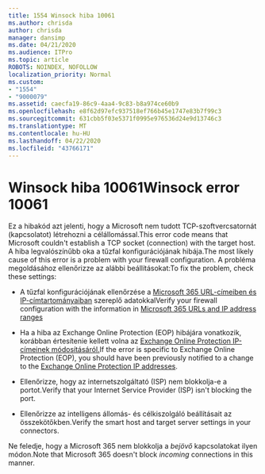 ```yaml
---
title: 1554 Winsock hiba 10061
ms.author: chrisda
author: chrisda
manager: dansimp
ms.date: 04/21/2020
ms.audience: ITPro
ms.topic: article
ROBOTS: NOINDEX, NOFOLLOW
localization_priority: Normal
ms.custom:
- "1554"
- "9000079"
ms.assetid: caecfa19-86c9-4aa4-9c83-b8a974ce60b9
ms.openlocfilehash: e8f62d97efc937518ef766b45e1747e83b7f99c3
ms.sourcegitcommit: 631cbb5f03e5371f0995e976536d24e9d13746c3
ms.translationtype: MT
ms.contentlocale: hu-HU
ms.lasthandoff: 04/22/2020
ms.locfileid: "43766171"
---
```

# <a name="winsock-error-10061"></a><span data-ttu-id="b4ed6-102">Winsock hiba 10061</span><span class="sxs-lookup"><span data-stu-id="b4ed6-102">Winsock error 10061</span></span>

<span data-ttu-id="b4ed6-103">Ez a hibakód azt jelenti, hogy a Microsoft nem tudott TCP-szoftvercsatornát (kapcsolatot) létrehozni a célállomással.</span><span class="sxs-lookup"><span data-stu-id="b4ed6-103">This error code means that Microsoft couldn't establish a TCP socket (connection) with the target host.</span></span> <span data-ttu-id="b4ed6-104">A hiba legvalószínűbb oka a tűzfal konfigurációjának hibája.</span><span class="sxs-lookup"><span data-stu-id="b4ed6-104">The most likely cause of this error is a problem with your firewall configuration.</span></span> <span data-ttu-id="b4ed6-105">A probléma megoldásához ellenőrizze az alábbi beállításokat:</span><span class="sxs-lookup"><span data-stu-id="b4ed6-105">To fix the problem, check these settings:</span></span>

- <span data-ttu-id="b4ed6-106">A tűzfal konfigurációjának ellenőrzése a [Microsoft 365 URL-címeiben és IP-címtartományaiban](https://docs.microsoft.com/office365/enterprise/urls-and-ip-address-ranges) szereplő adatokkal</span><span class="sxs-lookup"><span data-stu-id="b4ed6-106">Verify your firewall configuration with the information in [Microsoft 365 URLs and IP address ranges](https://docs.microsoft.com/office365/enterprise/urls-and-ip-address-ranges)</span></span>

- <span data-ttu-id="b4ed6-107">Ha a hiba az Exchange Online Protection (EOP) hibájára vonatkozik, korábban értesítenie kellett volna az [Exchange Online Protection IP-címeinek módosításáról.](https://docs.microsoft.com/office365/SecurityCompliance/eop/exchange-online-protection-ip-addresses)</span><span class="sxs-lookup"><span data-stu-id="b4ed6-107">If the error is specific to Exchange Online Protection (EOP), you should have been previously notified to a change to the [Exchange Online Protection IP addresses](https://docs.microsoft.com/office365/SecurityCompliance/eop/exchange-online-protection-ip-addresses).</span></span>

- <span data-ttu-id="b4ed6-108">Ellenőrizze, hogy az internetszolgáltató (ISP) nem blokkolja-e a portot.</span><span class="sxs-lookup"><span data-stu-id="b4ed6-108">Verify that your Internet Service Provider (ISP) isn't blocking the port.</span></span>

- <span data-ttu-id="b4ed6-109">Ellenőrizze az intelligens állomás- és célkiszolgáló beállításait az összekötőkben.</span><span class="sxs-lookup"><span data-stu-id="b4ed6-109">Verify the smart host and target server settings in your connectors.</span></span>

<span data-ttu-id="b4ed6-110">Ne feledje, hogy a Microsoft 365 nem blokkolja a *bejövő* kapcsolatokat ilyen módon.</span><span class="sxs-lookup"><span data-stu-id="b4ed6-110">Note that Microsoft 365 doesn't block *incoming* connections in this manner.</span></span>
